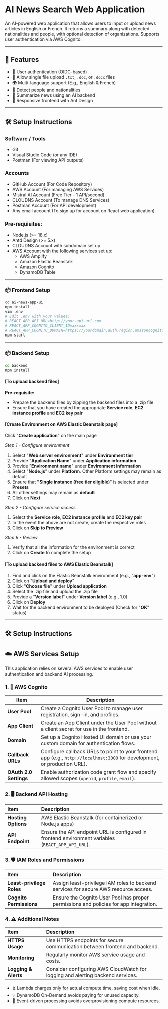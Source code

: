 # AI News Search Web Application

An AI-powered web application that allows users to input or upload news articles in English or French. It returns a summary along with detected nationalities and people, with optional detection of organizations. Supports user authentication via AWS Cognito.

---

## 🚀 Features

- 🔐 User authentication (OIDC-based)
- 📄 Allow single file upload `.txt`, `.doc`, or `.docx` files
- 🌍 Multi-language support (E.g., English & French)
- 👤 Detect people and nationalities
- 🧠 Summarize news using an AI backend
- 📱 Responsive frontend with Ant Design

---

## 🛠️ Setup Instructions

### Software / Tools
- Git
- Visual Studio Code (or any IDE)
- Postman (For viewing API outputs)

### Accounts
- GitHub Account (For Code Repository)
- AWS Account (For managing AWS Services)
- Mistral AI Account (Free Tier - 1 API/second)
- CLOUDNS Account (To manage DNS Services)
- Postman Account (For API development)
- Any email account (To sign up for account on React web application)

### Pre-requisites:

- Node.js (>= 18.x)
- Antd Design (>= 5.x)
- CLOUDNS Account with subdomain set up
- AWS Account with the following services set up:
  - AWS Amplify
  - Amazon Elastic Beanstalk
  - Amazon Cognito
  - DynamoDB Table
    
---

### 📦 Frontend Setup

```bash
cd ai-news-app-ui
npm install 
vim .env
# Edit .env with your values:
# REACT_APP_API_URL=http://your-api-url.com
# REACT_APP_COGNITO_CLIENT_ID=xxxxxx
# REACT_APP_COGNITO_DOMAIN=https://yourdomain.auth.region.amazoncognito.com
npm start

```

---

### 📦 Backend Setup

```bash
cd backend
npm install 
```

#### [To upload backend files]

**Pre-requisite:**
- Prepare the backend files by zipping the backend files into a .zip file
- Ensure that you have created the appropriate **Service role**, **EC2 instance profile** and **EC2 key pair**

#### [Create Environment on AWS Elastic Beanstalk page]

Click "**Create application**" on the main page

*Step 1 - Configure environment*

1. Select "**Web server environment**" under **Environment tier**
2. Provide "**Application Name**" under **Application information**
3. Provide "**Environment name**" under **Environment information**
4. Select "**Node.js**" under **Platform**. Other Platform settings may remain as default
5. Ensure that **"Single instance (free tier eligible)**" is selected under **Presets**
6. All other settings may remain as **default**
7. Click on **Next**
 
*Step 2 - Configure service access*

1. Select the **Service role**, **EC2 instance profile** and **EC2 key pair**
2. In the event the above are not create, create the respective roles
3. Click on **Skip to Preview** 

*Step 6 - Review*

1. Verify that all the information for the environment is correct
2. Click on **Create** to complete the setup 

#### [To upload backend files to AWS Elastic Beanstalk]

1. Find and click on the Elastic Beanstalk environment (e.g., "**app-env**")
2. Click on "**Upload and deploy**"
3. Click "**Choose file**" under **Upload application**
4. Select the .zip file and upload the .zip file
5. Provide a "**Version label**" under **Version label** (e.g., 1.0)
6. Click on **Deploy**
7. Wait for the backend environment to be deployed (Check for "**OK**" status)









---

## 🛠 Setup Instructions

## ☁️ AWS Services Setup

This application relies on several AWS services to enable user authentication and backend AI processing.

### 1. 🔐 AWS Cognito

| Item                | Description                                                                                                      |
|---------------------|------------------------------------------------------------------------------------------------------------------|
| **User Pool**       | Create a Cognito User Pool to manage user registration, sign-in, and profiles.                                   |
| **App Client**      | Create an App Client under the User Pool without a client secret for use in the frontend.                        |
| **Domain**          | Set up a Cognito Hosted UI domain or use your custom domain for authentication flows.                            |
| **Callback URLs**   | Configure callback URLs to point to your frontend app (e.g., `http://localhost:3000` for development, or production URL). |
| **OAuth 2.0 Settings** | Enable authorization code grant flow and specify allowed scopes (`openid`, `profile`, `email`).                 |
 
### 2. 🖥️ Backend API Hosting

| Item               | Description                                                                                                   |
|:--------------------|:---------------------------------------------------------------------------------------------------------------|
| **Hosting Options** | AWS Elastic Beanstalk (for containerized or Node.js apps)                                                  |
| **API Endpoint**    | Ensure the API endpoint URL is configured in frontend environment variables (`REACT_APP_API_URL`).              |

### 3. 🛡️ IAM Roles and Permissions

| Item                       | Description                                                                              |
|:----------------------------|:------------------------------------------------------------------------------------------|
| **Least-privilege Roles**  | Assign least-privilege IAM roles to backend services for secure AWS resource access.     |
| **Cognito Permissions**    | Ensure the Cognito User Pool has proper permissions and policies for app integration.     |

### 4. ⚠️ Additional Notes

| Item                  | Description                                                                                          |
|:-----------------------|:------------------------------------------------------------------------------------------------------|
| **HTTPS Usage**       | Use HTTPS endpoints for secure communication between frontend and backend.                           |
| **Monitoring**        | Regularly monitor AWS service usage and costs.                                                      |
| **Logging & Alerts**  | Consider configuring AWS CloudWatch for logging and alerting backend services.                       |

- ⏳ Lambda charges only for actual compute time, saving cost when idle.  
- 💡 DynamoDB On-Demand avoids paying for unused capacity.  
- 🎯 Event-driven processing avoids overprovisioning compute resources.
